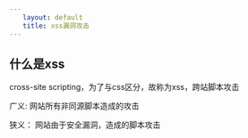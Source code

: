 ```yaml
---
　　layout: default
　　title: xss漏洞攻击
---
```


## 什么是xss
cross-site scripting，为了与css区分，故称为xss，跨站脚本攻击

广义: 网站所有非同源脚本造成的攻击

狭义： 网站由于安全漏洞，造成的脚本攻击
